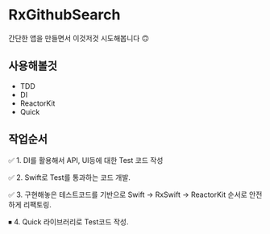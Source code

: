 # RxGithubSearch
간단한 앱을 만들면서 이것저것 시도해봅니다 🙃

## 사용해볼것

- TDD
- DI
- ReactorKit
- Quick

## 작업순서

✅ 1. DI를 활용해서 API, UI등에 대한 Test 코드 작성

✅ 2. Swift로 Test를 통과하는 코드 개발.

✅ 3. 구현해놓은 테스트코드를 기반으로 Swift -> RxSwift -> ReactorKit 순서로 안전하게 리팩토링.

⏹ 4. Quick 라이브러리로 Test코드 작성.
